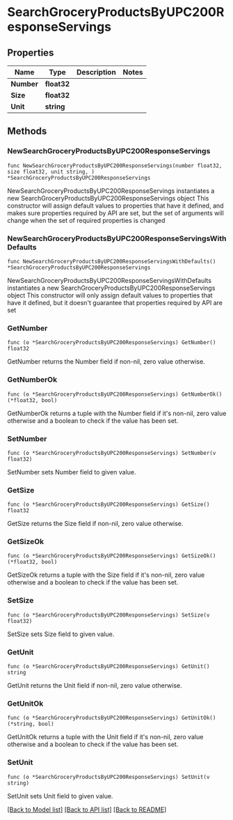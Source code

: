 # SearchGroceryProductsByUPC200ResponseServings

## Properties

Name | Type | Description | Notes
------------ | ------------- | ------------- | -------------
**Number** | **float32** |  | 
**Size** | **float32** |  | 
**Unit** | **string** |  | 

## Methods

### NewSearchGroceryProductsByUPC200ResponseServings

`func NewSearchGroceryProductsByUPC200ResponseServings(number float32, size float32, unit string, ) *SearchGroceryProductsByUPC200ResponseServings`

NewSearchGroceryProductsByUPC200ResponseServings instantiates a new SearchGroceryProductsByUPC200ResponseServings object
This constructor will assign default values to properties that have it defined,
and makes sure properties required by API are set, but the set of arguments
will change when the set of required properties is changed

### NewSearchGroceryProductsByUPC200ResponseServingsWithDefaults

`func NewSearchGroceryProductsByUPC200ResponseServingsWithDefaults() *SearchGroceryProductsByUPC200ResponseServings`

NewSearchGroceryProductsByUPC200ResponseServingsWithDefaults instantiates a new SearchGroceryProductsByUPC200ResponseServings object
This constructor will only assign default values to properties that have it defined,
but it doesn't guarantee that properties required by API are set

### GetNumber

`func (o *SearchGroceryProductsByUPC200ResponseServings) GetNumber() float32`

GetNumber returns the Number field if non-nil, zero value otherwise.

### GetNumberOk

`func (o *SearchGroceryProductsByUPC200ResponseServings) GetNumberOk() (*float32, bool)`

GetNumberOk returns a tuple with the Number field if it's non-nil, zero value otherwise
and a boolean to check if the value has been set.

### SetNumber

`func (o *SearchGroceryProductsByUPC200ResponseServings) SetNumber(v float32)`

SetNumber sets Number field to given value.


### GetSize

`func (o *SearchGroceryProductsByUPC200ResponseServings) GetSize() float32`

GetSize returns the Size field if non-nil, zero value otherwise.

### GetSizeOk

`func (o *SearchGroceryProductsByUPC200ResponseServings) GetSizeOk() (*float32, bool)`

GetSizeOk returns a tuple with the Size field if it's non-nil, zero value otherwise
and a boolean to check if the value has been set.

### SetSize

`func (o *SearchGroceryProductsByUPC200ResponseServings) SetSize(v float32)`

SetSize sets Size field to given value.


### GetUnit

`func (o *SearchGroceryProductsByUPC200ResponseServings) GetUnit() string`

GetUnit returns the Unit field if non-nil, zero value otherwise.

### GetUnitOk

`func (o *SearchGroceryProductsByUPC200ResponseServings) GetUnitOk() (*string, bool)`

GetUnitOk returns a tuple with the Unit field if it's non-nil, zero value otherwise
and a boolean to check if the value has been set.

### SetUnit

`func (o *SearchGroceryProductsByUPC200ResponseServings) SetUnit(v string)`

SetUnit sets Unit field to given value.



[[Back to Model list]](../README.md#documentation-for-models) [[Back to API list]](../README.md#documentation-for-api-endpoints) [[Back to README]](../README.md)


